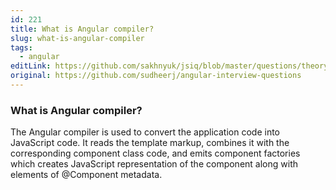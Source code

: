 ```yaml
---
id: 221
title: What is Angular compiler?
slug: what-is-angular-compiler
tags:
  - angular
editLink: https://github.com/sakhnyuk/jsiq/blob/master/questions/theory/angular/221.md
original: https://github.com/sudheerj/angular-interview-questions
---
```


### What is Angular compiler?

The Angular compiler is used to convert the application code into JavaScript code. It reads the template markup, combines it with the corresponding component class code, and emits component factories which creates JavaScript representation of the component along with elements of @Component metadata.
